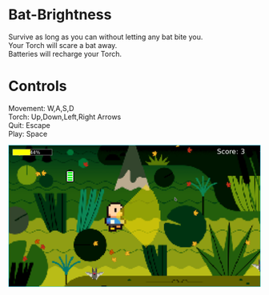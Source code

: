 # Bat-Brightness
Survive as long as you can without letting any bat bite you. \
Your Torch will scare a bat away. \
Batteries will recharge your Torch.

# Controls
Movement: W,A,S,D \
Torch: Up,Down,Left,Right Arrows \
Quit: Escape \
Play: Space


![Screenshot](screenshot.png)
